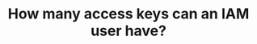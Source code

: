---
layout: answer
title: "How many access keys can an IAM user have?"
blurb: "An IAM user is allowed a maximum of two access keys. The purpose of this is to facilitate access key rotations, a best practice that increases security."
quid: 114
---